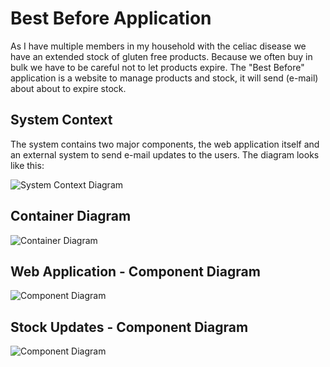 # Best Before Application

As I have multiple members in my household with the celiac disease we have an extended stock of gluten free products. Because we often buy in bulk we have to be careful not to let products expire. The "Best Before" application is a website to manage products and stock, it will send (e-mail) about about to expire stock.

## System Context

The system contains two major components, the web application itself and an external system to send e-mail updates to the users. The diagram looks like this:

![System Context Diagram](http://www.plantuml.com/plantuml/proxy?cache=no&src=https://raw.githubusercontent.com/jacobduijzer/BestBeforeAzure/main/documentation/systemcontext.pu)

## Container Diagram

![Container Diagram](http://www.plantuml.com/plantuml/proxy?cache=no&src=https://raw.githubusercontent.com/jacobduijzer/BestBeforeAzure/main/documentation/containerdiagram.pu)

## Web Application - Component Diagram

![Component Diagram](http://www.plantuml.com/plantuml/proxy?cache=no&src=https://raw.githubusercontent.com/jacobduijzer/BestBeforeAzure/main/documentation/webapp-componentdiagram.pu)

## Stock Updates - Component Diagram

![Component Diagram](http://www.plantuml.com/plantuml/proxy?cache=no&src=https://raw.githubusercontent.com/jacobduijzer/BestBeforeAzure/main/documentation/stockupdates-componentdiagram.pu)

